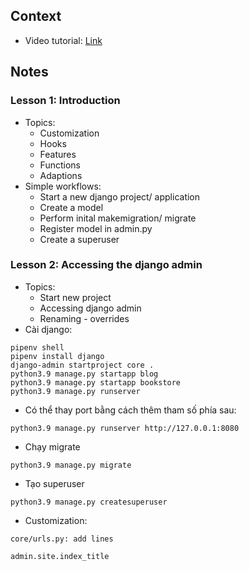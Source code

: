 ## Context
- Video tutorial: [Link](https://www.youtube.com/watch?v=djHsh4V79Yo&list=PLOLrQ9Pn6cazhaxNDhcOIPYXt2zZhAXKO&index=2&ab_channel=VeryAcademy)

## Notes
### Lesson 1: Introduction
- Topics:
    - Customization
    - Hooks
    - Features
    - Functions
    - Adaptions
- Simple workflows:
    - Start a new django project/ application
    - Create a model
    - Perform inital makemigration/ migrate
    - Register model in admin.py
    - Create a superuser

### Lesson 2: Accessing the django admin
- Topics:
    - Start new project
    - Accessing django admin
    - Renaming - overrides
- Cài django:
```
pipenv shell
pipenv install django
django-admin startproject core .
python3.9 manage.py startapp blog
python3.9 manage.py startapp bookstore
python3.9 manage.py runserver
```
- Có thể thay port bằng cách thêm tham số phía sau:
```
python3.9 manage.py runserver http://127.0.0.1:8080
```
- Chạy migrate
```
python3.9 manage.py migrate
```
- Tạo superuser
```
python3.9 manage.py createsuperuser
```
- Customization:
```
core/urls.py: add lines

admin.site.index_title